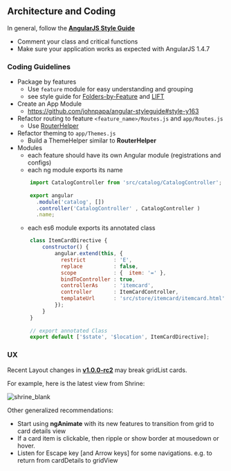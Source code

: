 ## Architecture and Coding

In general, follow the **[AngularJS Style Guide](https://github.com/johnpapa/angular-styleguide)**

*  Comment your class and critical functions
*  Make sure your application works as expected with AngularJS 1.4.7

### Coding Guidelines

* Package by features
  * Use `feature` module for easy understanding and grouping
  * see style guide for [Folders-by-Feature](https://github.com/johnpapa/angular-styleguide#application-structure) and [LIFT](https://github.com/johnpapa/angular-styleguide#application-structure-lift-principle)
* Create an App Module
  * https://github.com/johnpapa/angular-styleguide#style-y163
* Refactor routing to feature `<feature_name>/Routes.js` and `app/Routes.js`
  * Use [RouterHelper](https://github.com/johnpapa/angular-styleguide#routing)
* Refactor theming to `app/Themes.js` 
  * Build a ThemeHelper similar to **RouterHelper**
* Modules
  * each feature should have its own Angular module (registrations and configs)
  * each ng module exports its name
  ```js
      import CatalogController from 'src/catalog/CatalogController';
      
      export angular
        .module('catalog', [])
        .controller('CatalogController' , CatalogController )
        .name;
  ```
  * each es6 module exports its annotated class
  ```js
      class ItemCardDirective {
          constructor() {
              angular.extend(this, {
                restrict         : 'E',
                replace          : false,
                scope            : {  item: '=' },
                bindToController : true,
                controllerAs     : 'itemcard',
                controller       : ItemCardController,
                templateUrl      : 'src/store/itemcard/itemcard.html'
              });
          }  
      }
      
      // export annotated Class
      export default ['$state', '$location', ItemCardDirective];    
  ```
  
### UX

Recent Layout changes in **[v1.0.0-rc2](https://github.com/angular/material/commits/v1.0.0-rc2)** may break gridList cards. 

For example, here is the latest view from Shrine:

![shrine_blank](https://cloud.githubusercontent.com/assets/210413/10845088/09704c10-7ed3-11e5-9cea-1a94b1ca365d.png)

Other generalized recommendations:

* Start using **ngAnimate** with its new features to transition from grid to card details view
* If a card item is clickable, then ripple or show border at mousedown or hover.
* Listen for Escape key [and Arrow keys] for some navigations. e.g. to return from cardDetails to gridView

